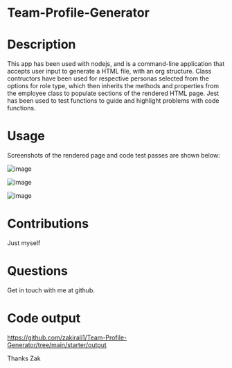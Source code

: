 # Team-Profile-Generator

# Description

This app has been used with nodejs, and is a command-line application that accepts user input to generate a HTML file, with an org structure. Class contructors have been used for respective personas selected from the options for role type, which then inherits the methods and properties from the employee class to populate sections of the rendered HTML page. Jest has been used to test functions to guide and highlight problems with code functions. 

# Usage

Screenshots of the rendered page and code test passes are shown below: 

![image](https://user-images.githubusercontent.com/50696365/222821133-4f75eb00-12e8-4269-8836-7d593f6574c0.png)


![image](https://user-images.githubusercontent.com/50696365/222821258-e050e4a4-11b6-406f-b715-e2ecae83ab91.png)


![image](https://user-images.githubusercontent.com/50696365/222821339-8e9652c0-6308-475d-bc55-568141fa43d1.png)


# Contributions

Just myself

# Questions

Get in touch with me at github.

# Code output

https://github.com/zakirali1/Team-Profile-Generator/tree/main/starter/output

Thanks
Zak




